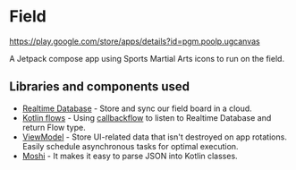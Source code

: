 # Field
<https://play.google.com/store/apps/details?id=pgm.poolp.ugcanvas>

A Jetpack compose app using Sports Martial Arts icons to run on the field.

Libraries and components used
--------------
* [Realtime Database][0] - Store and sync our field board in a cloud.
* [Kotlin flows][1] - Using [callbackflow][2] to listen to Realtime Database and return Flow type.
* [ViewModel][3] - Store UI-related data that isn't destroyed on app rotations. Easily schedule asynchronous tasks for optimal execution.
* [Moshi][5] - It makes it easy to parse JSON into Kotlin classes.

[0]: https://firebase.google.com/docs/database?hl=en
[1]: https://developer.android.com/kotlin/flow
[2]: https://kotlinlang.org/api/kotlinx.coroutines/kotlinx-coroutines-core/kotlinx.coroutines.flow/callback-flow.html
[3]: https://developer.android.com/topic/libraries/architecture/viewmodel
[5]: https://github.com/square/moshi

